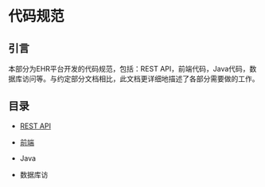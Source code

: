 代码规范
====================

引言
---------------------

本部分为EHR平台开发的代码规范，包括：REST API，前端代码，Java代码，数据库访问等。与约定部分文档相比，此文档更详细地描述了各部分需要做的工作。


目录
---------------------

- [REST API](rest-api.html)

- [前端](front-end.html)

- Java

- 数据库访